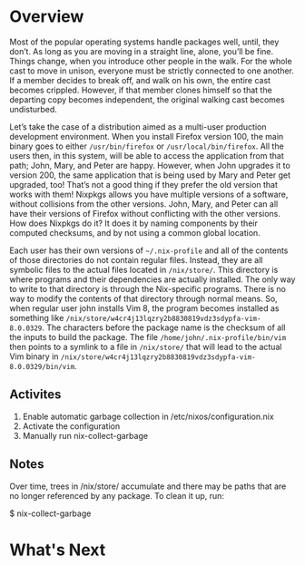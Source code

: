 # Overview

Most of the popular operating systems handle packages well, until, they don’t. As long as you are moving in a straight line, alone, you’ll be fine. Things change, when you introduce other people in the walk. For the whole cast to move in unison, everyone must be strictly connected to one another. If a member decides to break off, and walk on his own, the entire cast becomes crippled. However, if that member clones himself so that the departing copy becomes independent, the original walking cast becomes undisturbed.

Let’s take the case of a distribution aimed as a multi-user production development environment. When you install Firefox version 100, the main binary goes to either `/usr/bin/firefox` or `/usr/local/bin/firefox`. All the users then, in this system, will be able to access the application from that path; John, Mary, and Peter are happy. However, when John upgrades it to version 200, the same application that is being used by Mary and Peter get upgraded, too! That’s not a good thing if they prefer the old version that works with them! Nixpkgs allows you have multiple versions of a software, without collisions from the other versions. John, Mary, and Peter can all have their versions of Firefox without conflicting with the other versions. How does Nixpkgs do it? It does it by naming components by their computed checksums, and by not using a common global location.

Each user has their own versions of `~/.nix-profile` and all of the contents of those directories do not contain regular files. Instead, they are all symbolic files to the actual files located in `/nix/store/`. This directory is where programs and their dependencies are actually installed. The only way to write to that directory is through the Nix-specific programs. There is no way to modify the contents of that directory through normal means. So, when regular user john installs Vim 8, the program becomes installed as something like `/nix/store/w4cr4j13lqzry2b8830819vdz3sdypfa-vim-8.0.0329`. The characters before the package name is the checksum of all the inputs to build the package. The file `/home/john/.nix-profile/bin/vim` then points to a symlink to a file in `/nix/store/` that will lead to the actual Vim binary in `/nix/store/w4cr4j13lqzry2b8830819vdz3sdypfa-vim-8.0.0329/bin/vim`.


## Activites

1. Enable automatic garbage collection in /etc/nixos/configuration.nix
2. Activate the configuration
3. Manually run nix-collect-garbage

## Notes

Over time, trees in /nix/store/ accumulate and there may be paths that are no longer referenced by any package. To clean it up, run:

$ nix-collect-garbage


# What's Next
